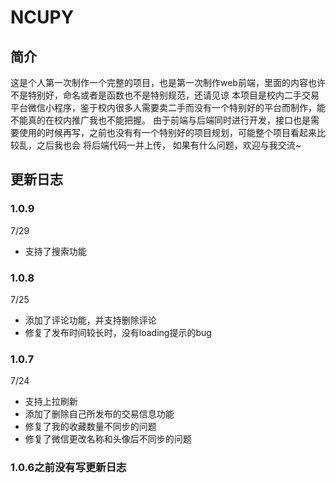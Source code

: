 # NCUPY
## 简介
这是个人第一次制作一个完整的项目，也是第一次制作web前端，里面的内容也许不是特别好，命名或者是函数也不是特别规范，还请见谅
本项目是校内二手交易平台微信小程序，鉴于校内很多人需要卖二手而没有一个特别好的平台而制作，能不能真的在校内推广我也不能把握。
由于前端与后端同时进行开发，接口也是需要使用的时候再写，之前也没有有一个特别好的项目规划，可能整个项目看起来比较乱，之后我也会
将后端代码一并上传，
如果有什么问题，欢迎与我交流~<br>


## 更新日志
### 1.0.9
7/29
* 支持了搜索功能
### 1.0.8 
7/25
* 添加了评论功能，并支持删除评论
* 修复了发布时间较长时，没有loading提示的bug

### 1.0.7 
7/24
* 支持上拉刷新
* 添加了删除自己所发布的交易信息功能
* 修复了我的收藏数量不同步的问题
* 修复了微信更改名称和头像后不同步的问题

### 1.0.6之前没有写更新日志
